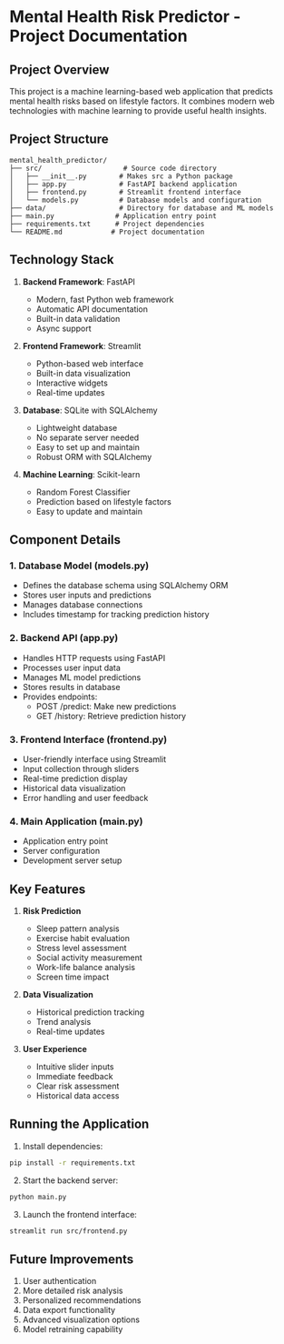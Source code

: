 # Mental Health Risk Predictor - Project Documentation

## Project Overview
This project is a machine learning-based web application that predicts mental health risks based on lifestyle factors. It combines modern web technologies with machine learning to provide useful health insights.

## Project Structure
```
mental_health_predictor/
├── src/                    # Source code directory
│   ├── __init__.py        # Makes src a Python package
│   ├── app.py             # FastAPI backend application
│   ├── frontend.py        # Streamlit frontend interface
│   └── models.py          # Database models and configuration
├── data/                  # Directory for database and ML models
├── main.py               # Application entry point
├── requirements.txt      # Project dependencies
└── README.md            # Project documentation
```

## Technology Stack
1. **Backend Framework**: FastAPI
   - Modern, fast Python web framework
   - Automatic API documentation
   - Built-in data validation
   - Async support

2. **Frontend Framework**: Streamlit
   - Python-based web interface
   - Built-in data visualization
   - Interactive widgets
   - Real-time updates

3. **Database**: SQLite with SQLAlchemy
   - Lightweight database
   - No separate server needed
   - Easy to set up and maintain
   - Robust ORM with SQLAlchemy

4. **Machine Learning**: Scikit-learn
   - Random Forest Classifier
   - Prediction based on lifestyle factors
   - Easy to update and maintain

## Component Details

### 1. Database Model (models.py)
- Defines the database schema using SQLAlchemy ORM
- Stores user inputs and predictions
- Manages database connections
- Includes timestamp for tracking prediction history

### 2. Backend API (app.py)
- Handles HTTP requests using FastAPI
- Processes user input data
- Manages ML model predictions
- Stores results in database
- Provides endpoints:
  - POST /predict: Make new predictions
  - GET /history: Retrieve prediction history

### 3. Frontend Interface (frontend.py)
- User-friendly interface using Streamlit
- Input collection through sliders
- Real-time prediction display
- Historical data visualization
- Error handling and user feedback

### 4. Main Application (main.py)
- Application entry point
- Server configuration
- Development server setup

## Key Features
1. **Risk Prediction**
   - Sleep pattern analysis
   - Exercise habit evaluation
   - Stress level assessment
   - Social activity measurement
   - Work-life balance analysis
   - Screen time impact

2. **Data Visualization**
   - Historical prediction tracking
   - Trend analysis
   - Real-time updates

3. **User Experience**
   - Intuitive slider inputs
   - Immediate feedback
   - Clear risk assessment
   - Historical data access

## Running the Application

1. Install dependencies:
```bash
pip install -r requirements.txt
```

2. Start the backend server:
```bash
python main.py
```

3. Launch the frontend interface:
```bash
streamlit run src/frontend.py
```

## Future Improvements
1. User authentication
2. More detailed risk analysis
3. Personalized recommendations
4. Data export functionality
5. Advanced visualization options
6. Model retraining capability
